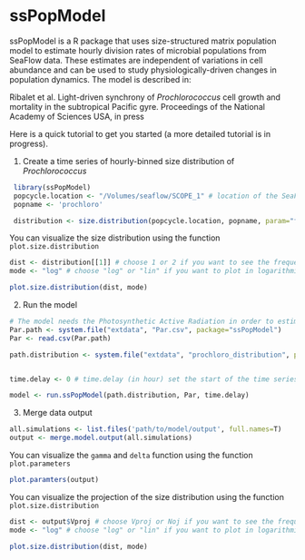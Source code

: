 ssPopModel
==========

ssPopModel is a R package that uses size-structured matrix population model to estimate hourly division rates of microbial populations from SeaFlow data. These estimates are independent of variations in cell abundance and can be used to study physiologically-driven changes in population dynamics. The model is described in:

Ribalet et al. Light-driven synchrony of <i>Prochlorococcus</i> cell growth and mortality in the subtropical Pacific gyre. Proceedings of the National Academy of Sciences USA, in press

Here is a quick tutorial to get you started (a more detailed tutorial is in progress).

1. Create a time series of hourly-binned size distribution of <i>Prochlorococcus</i>
 ```r
  library(ssPopModel)
  popcycle.location <- "/Volumes/seaflow/SCOPE_1" # location of the SeaFlow database
  popname <- 'prochloro'
 
  distribution <- size.distribution(popcycle.location, popname, param="fsc_small", n.breaks=57, time.interval = 60)
 ```

 You can visualize the size distribution using the function `plot.size.distribution`
 ```r
 dist <- distribution[[1]] # choose 1 or 2 if you want to see the frequency or count for the size distribution, respectively
 mode <- "log" # choose "log" or "lin" if you want to plot in logarithmic or linear scale, respectively

 plot.size.distribution(dist, mode)
 ```

2. Run the model
 ```r
 # The model needs the Photosynthetic Active Radiation in order to estimate the growth rate. Here is an example:
 Par.path <- system.file("extdata", "Par.csv", package="ssPopModel")
 Par <- read.csv(Par.path)

 path.distribution <- system.file("extdata", "prochloro_distribution", package="ssPopModel")


 time.delay <- 0 # time.delay (in hour) set the start of the time series with respect to t0

 model <- run.ssPopModel(path.distribution, Par, time.delay) 
 ```

3. Merge data output
 ```r
 all.simulations <- list.files('path/to/model/output', full.names=T)
 output <- merge.model.output(all.simulations)
 ```
 
 You can visualize the `gamma` and `delta` function using the function `plot.parameters`
 ```r
 plot.paramters(output)
 ```
 
 You can visualize the projection of the size distribution using the function `plot.size.distribution`
 ```r
 dist <- output$Vproj # choose Vproj or Noj if you want to see the frequency or count for the size distribution, respectively
 mode <- "log" # choose "log" or "lin" if you want to plot in logarithmic or linear scale, respectively

 plot.size.distribution(dist, mode)
 ```

